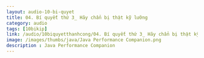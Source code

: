 ```yaml
---
layout: audio-10-bi-quyet
title: 04. Bí quyết thứ 3_ Hãy chẩn bị thật kỹ lưỡng 
category: audio
tags: [10bikip]
link: /audio/10biquyetthanhcong/04. Bí quyết thứ 3_ Hãy chẩn bị thật kỹ lưỡng.mp3 
image: /images/thumbs/java/Java Performance Companion.png
description : Java Performance Companion 
---
```












